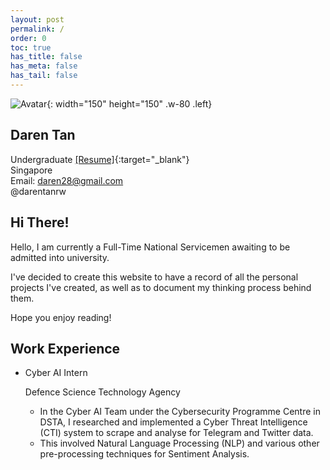 ```yaml
---
layout: post
permalink: /
order: 0
toc: true
has_title: false
has_meta: false
has_tail: false
---
```


![Avatar](/assets/img/avatar/daren.JPG){: width="150" height="150" .w-80 .left}
## Daren Tan
Undergraduate [[Resume]](/assets/papers/CV_darentan_outdated.pdf ){:target="_blank"}  
Singapore  
Email: daren28@gmail.com  
@darentanrw
<br>

## Hi There!

Hello, I am currently a Full-Time National Servicemen awaiting to be admitted into university. 

I've decided to create this website to have a record of all the personal projects I've created, as well as to document my thinking process behind them.

Hope you enjoy reading!

## Work Experience

- Cyber AI Intern

  Defence Science Technology Agency

  - In the Cyber AI Team under the Cybersecurity Programme Centre in DSTA, I researched and implemented a Cyber Threat Intelligence (CTI) system to scrape and analyse for Telegram and Twitter data. 
  - This involved Natural Language Processing (NLP) and various other pre-processing techniques for Sentiment Analysis. 

<!-- ## Honors & Awards -->


<!-- ## Miscellaneous
 ### Volunteer and Leadership Experience?

### Hobbies
- Photography -->